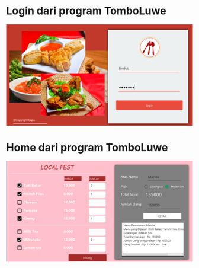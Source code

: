 # Login dari program TomboLuwe
![alt text](https://github.com/alfina08/TomboLuwe/blob/master/login.PNG)
# Home dari program TomboLuwe
![alt text](https://github.com/alfina08/TomboLuwe/blob/master/home.PNG)
